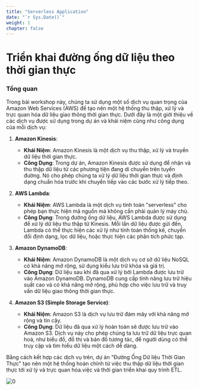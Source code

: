 ```yaml
---
title: "Serverless Application"
date: "`r Sys.Date()`"
weight: 1
chapter: false
---
```


# Triển khai đường ống dữ liệu theo thời gian thực

### Tổng quan

Trong bài workshop này, chúng ta sử dụng một số dịch vụ quan trọng của Amazon Web Services (AWS) để tạo nên một hệ thống thu thập, xử lý và trực quan hóa dữ liệu giao thông thời gian thực. Dưới đây là một giới thiệu về các dịch vụ được sử dụng trong dự án và khái niệm cũng như công dụng của mỗi dịch vụ:

1. **Amazon Kinesis**:
   - **Khái Niệm**: Amazon Kinesis là một dịch vụ thu thập, xử lý và truyền dữ liệu thời gian thực.
   - **Công Dụng**: Trong dự án, Amazon Kinesis được sử dụng để nhận và thu thập dữ liệu từ các phương tiện đang di chuyển trên tuyến đường. Nó cho phép chúng ta xử lý dữ liệu thời gian thực và định dạng chuẩn hóa trước khi chuyển tiếp vào các bước xử lý tiếp theo.

2. **AWS Lambda**:
   - **Khái Niệm**: AWS Lambda là một dịch vụ tính toán "serverless" cho phép bạn thực hiện mã nguồn mà không cần phải quản lý máy chủ.
   - **Công Dụng**: Trong đường ống dữ liệu, AWS Lambda được sử dụng để xử lý dữ liệu thu thập từ Kinesis. Mỗi lần dữ liệu được gửi đến, Lambda có thể thực hiện các xử lý như tính toán thống kê, chuyển đổi định dạng, lọc dữ liệu, hoặc thực hiện các phân tích phức tạp.

3. **Amazon DynamoDB**:
   - **Khái Niệm**: Amazon DynamoDB là một dịch vụ cơ sở dữ liệu NoSQL có khả năng mở rộng, sử dụng kiểu lưu trữ khóa và giá trị.
   - **Công Dụng**: Dữ liệu sau khi đã qua xử lý bởi Lambda được lưu trữ vào Amazon DynamoDB. DynamoDB cung cấp tính năng lưu trữ hiệu suất cao và có khả năng mở rộng, phù hợp cho việc lưu trữ và truy vấn dữ liệu giao thông thời gian thực.

4. **Amazon S3 (Simple Storage Service)**:
   - **Khái Niệm**: Amazon S3 là dịch vụ lưu trữ đám mây với khả năng mở rộng và tin cậy.
   - **Công Dụng**: Dữ liệu đã qua xử lý hoàn toàn sẽ được lưu trữ vào Amazon S3. Dịch vụ này cho phép chúng ta lưu trữ dữ liệu trực quan hoá, như biểu đồ, đồ thị và bản đồ tương tác, để người dùng có thể truy cập và tìm hiểu dữ liệu một cách dễ dàng.

Bằng cách kết hợp các dịch vụ trên, dự án "Đường Ống Dữ liệu Thời Gian Thực" tạo nên một hệ thống hoàn chỉnh từ việc thu thập dữ liệu thời gian thực tới xử lý và trực quan hóa.việc và thời gian triển khai quy trình ETL.

![0](/images/demo4.png)





